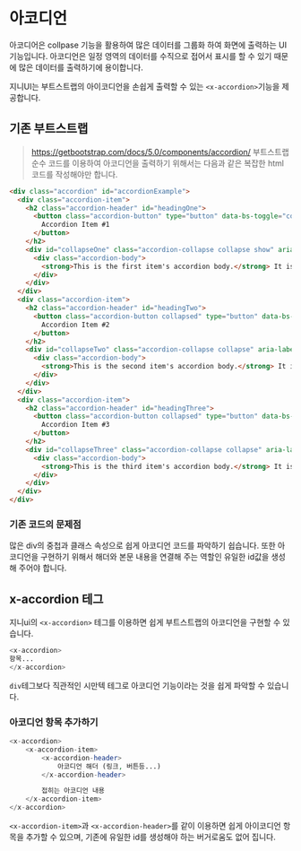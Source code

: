 # 아코디언
아코디어은 collpase 기능을 활용하여 많은 데이터를 그룹화 하여 화면에 출력하는 UI기능입니다.
아코디언은 일정 영역의 데이터를 수직으로 접어서 표시를 할 수 있기 때문에 많은 데이터를 출력하기에 용이합니다.

지니UI는 부트스트랩의 아이코디언을 손쉽게 출력할 수 있는 `<x-accordion>`기능을 제공합니다.

## 기존 부트스트랩
> https://getbootstrap.com/docs/5.0/components/accordion/
부트스트랩 순수 코드를 이용하여 아코디언을 출력하기 위해서는 다음과 같은 복잡한 html 코드를 작성해야만 합니다.

```html
<div class="accordion" id="accordionExample">
  <div class="accordion-item">
    <h2 class="accordion-header" id="headingOne">
      <button class="accordion-button" type="button" data-bs-toggle="collapse" data-bs-target="#collapseOne" aria-expanded="true" aria-controls="collapseOne">
        Accordion Item #1
      </button>
    </h2>
    <div id="collapseOne" class="accordion-collapse collapse show" aria-labelledby="headingOne" data-bs-parent="#accordionExample">
      <div class="accordion-body">
        <strong>This is the first item's accordion body.</strong> It is shown by default, until the collapse plugin adds the appropriate classes that we use to style each element. These classes control the overall appearance, as well as the showing and hiding via CSS transitions. You can modify any of this with custom CSS or overriding our default variables. It's also worth noting that just about any HTML can go within the <code>.accordion-body</code>, though the transition does limit overflow.
      </div>
    </div>
  </div>
  <div class="accordion-item">
    <h2 class="accordion-header" id="headingTwo">
      <button class="accordion-button collapsed" type="button" data-bs-toggle="collapse" data-bs-target="#collapseTwo" aria-expanded="false" aria-controls="collapseTwo">
        Accordion Item #2
      </button>
    </h2>
    <div id="collapseTwo" class="accordion-collapse collapse" aria-labelledby="headingTwo" data-bs-parent="#accordionExample">
      <div class="accordion-body">
        <strong>This is the second item's accordion body.</strong> It is hidden by default, until the collapse plugin adds the appropriate classes that we use to style each element. These classes control the overall appearance, as well as the showing and hiding via CSS transitions. You can modify any of this with custom CSS or overriding our default variables. It's also worth noting that just about any HTML can go within the <code>.accordion-body</code>, though the transition does limit overflow.
      </div>
    </div>
  </div>
  <div class="accordion-item">
    <h2 class="accordion-header" id="headingThree">
      <button class="accordion-button collapsed" type="button" data-bs-toggle="collapse" data-bs-target="#collapseThree" aria-expanded="false" aria-controls="collapseThree">
        Accordion Item #3
      </button>
    </h2>
    <div id="collapseThree" class="accordion-collapse collapse" aria-labelledby="headingThree" data-bs-parent="#accordionExample">
      <div class="accordion-body">
        <strong>This is the third item's accordion body.</strong> It is hidden by default, until the collapse plugin adds the appropriate classes that we use to style each element. These classes control the overall appearance, as well as the showing and hiding via CSS transitions. You can modify any of this with custom CSS or overriding our default variables. It's also worth noting that just about any HTML can go within the <code>.accordion-body</code>, though the transition does limit overflow.
      </div>
    </div>
  </div>
</div>
```

### 기존 코드의 문제점 
많은 div의 중첩과 클래스 속성으로 쉽게 아코디언 코드를 파악하기 쉽습니다.
또한 아코디언을 구현하기 위해서 해더와 본문 내용을 연결해 주는 역할인 유일한 id값을 생성해 주어야 합니다. 


## x-accordion 테그
지니ui의 `<x-accordion>` 테그를 이용하면 쉽게 부트스트랩의 아코디언을 구현할 수 있습니다.

```php
<x-accordion>
항목...
</x-accordion>
```

`div`테그보다 직관적인 시만텍 테그로 아코디언 기능이라는 것을 쉽게 파악할 수 있습니다.

### 아코디언 항목 추가하기

```php
<x-accordion>
    <x-accordion-item>
        <x-accordion-header>
            아코디언 해더 (링크, 버튼등...)
        </x-accordion-header>

        접히는 아코디언 내용
    </x-accordion-item>
</x-accordion>
```

`<x-accordion-item>`과 `<x-accordion-header>`를 같이 이용하면 쉽게 아이코디언 항목을 추가할 수 있으며,
기존에 유일한 id를 생성해야 하는 버거로움도 없어 집니다.


